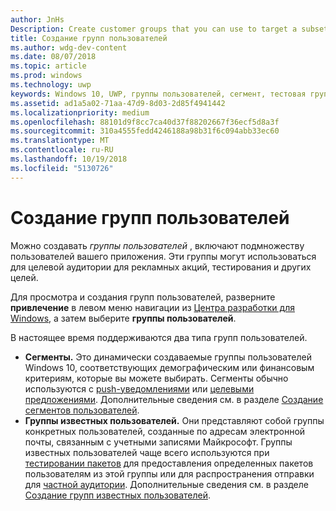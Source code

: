 ```yaml
---
author: JnHs
Description: Create customer groups that you can use to target a subset of your app's customer base for promotions, testing, or other purposes.
title: Создание групп пользователей
ms.author: wdg-dev-content
ms.date: 08/07/2018
ms.topic: article
ms.prod: windows
ms.technology: uwp
keywords: Windows 10, UWP, группы пользователей, сегмент, тестовая группа, группы известных пользователей
ms.assetid: ad1a5a02-71aa-47d9-8d03-2d85f4941442
ms.localizationpriority: medium
ms.openlocfilehash: 88101d9f8cc7ca40d37f88202667f36ecf5d8a3f
ms.sourcegitcommit: 310a4555fedd4246188a98b31f6c094abb33ec60
ms.translationtype: MT
ms.contentlocale: ru-RU
ms.lasthandoff: 10/19/2018
ms.locfileid: "5130726"
---
```

# <a name="create-customer-groups"></a>Создание групп пользователей

Можно создавать *группы пользователей* , включают подмножеству пользователей вашего приложения. Эти группы могут использоваться для целевой аудитории для рекламных акций, тестирования и других целей.

Для просмотра и создания групп пользователей, разверните **привлечение** в левом меню навигации из [Центра разработки для Windows](https://partner.microsoft.com/dashboard), а затем выберите **группы пользователей**.

В настоящее время поддерживаются два типа групп пользователей.

- **Сегменты.** Это динамически создаваемые группы пользователей Windows 10, соответствующих демографическим или финансовым критериям, которые вы можете выбирать. Сегменты обычно используются с [push-уведомлениями](send-push-notifications-to-your-apps-customers.md) или [целевыми предложениями](use-targeted-offers-to-maximize-engagement-and-conversions.md). Дополнительные сведения см. в разделе [Создание сегментов пользователей](create-customer-segments.md).
- **Группы известных пользователей.** Они представляют собой группы конкретных пользователей, созданные по адресам электронной почты, связанным с учетными записями Майкрософт. Группы известных пользователей чаще всего используются при [тестировании пакетов](package-flights.md) для предоставления определенных пакетов пользователям из этой группы или для распространения отправки для [частной аудитории](choose-visibility-options.md#audience). Дополнительные сведения см. в разделе [Создание групп известных пользователей](create-known-user-groups.md).
